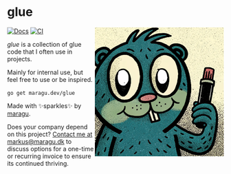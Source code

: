 # glue

<img src="logo.jpg" alt="Logo" width="300" align="right">

[![Docs](https://pkg.go.dev/badge/maragu.dev/gloo)](https://pkg.go.dev/maragu.dev/gloo)
[![CI](https://github.com/maragudk/gloo/actions/workflows/ci.yml/badge.svg)](https://github.com/maragudk/gloo/actions/workflows/ci.yml)

_glue_ is a collection of glue code that I often use in projects.

Mainly for internal use, but feel free to use or be inspired.

```shell
go get maragu.dev/glue
```

Made with ✨sparkles✨ by [maragu](https://www.maragu.dev/).

Does your company depend on this project? [Contact me at markus@maragu.dk](mailto:markus@maragu.dk?Subject=Supporting%20your%20project) to discuss options for a one-time or recurring invoice to ensure its continued thriving.
